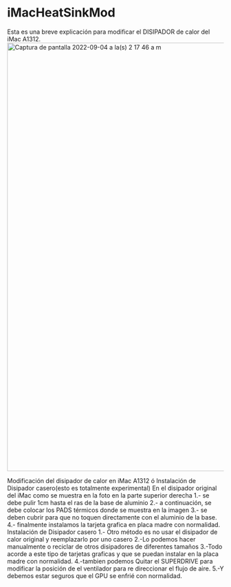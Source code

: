 # iMacHeatSinkMod

Esta es una breve explicación para modificar el DISIPADOR de calor del iMac A1312.
<img width="996" alt="Captura de pantalla 2022-09-04 a la(s) 2 17 46 a m" src="https://github.com/AvieDv/iMacHeatSinkMod/assets/43917721/472ec23e-cb30-49b6-83af-cc2203f7b34a">

Modificación del disipador de calor en iMac A1312 ó Instalación de Disipador casero(esto es totalmente experimental)
En el disipador original del iMac como se muestra en la foto en la parte superior derecha
1.- se debe pulir 1cm hasta el ras de la base de aluminio
2.- a continuación, se debe colocar los PADS térmicos donde se muestra en la imagen
3.- se deben cubrir para que no toquen directamente con el aluminio de la base.
4.- finalmente instalamos la tarjeta grafica en placa madre con normalidad.
Instalación de Disipador casero
1.- Otro método es no usar el disipador de calor original y reemplazarlo por uno casero
2.-Lo podemos hacer manualmente o reciclar de otros disipadores de diferentes tamaños
3.-Todo acorde a este tipo de tarjetas graficas y que se puedan instalar en la placa madre con normalidad.
4.-tambien podemos Quitar el SUPERDRIVE para modificar la posición de el ventilador para re direccionar el flujo de aire.
5.-Y debemos estar seguros que el GPU se enfrié con normalidad.

